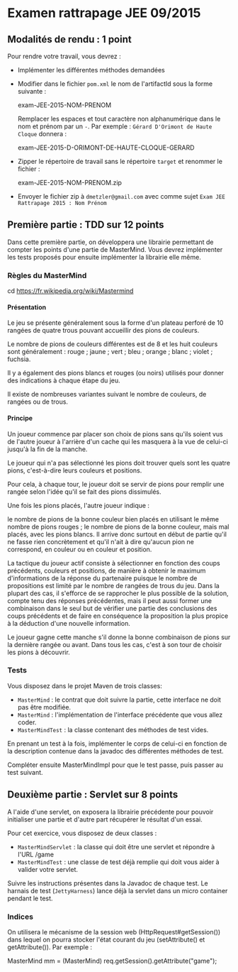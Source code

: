 # Examen rattrapage JEE 09/2015


## Modalités de rendu : 1 point

Pour rendre votre travail, vous devrez :

 * Implémenter les différentes méthodes demandées
 * Modifier dans le fichier `pom.xml` le nom de l'artifactId sous la forme suivante :

     <artifactId>exam-JEE-2015-NOM-PRENOM</artifactid>

   Remplacer les espaces et tout caractère non alphanumérique dans le nom et prénom par un `-`. Par exemple : `Gérard D'Orimont de Haute Cloque` donnera :

     <artifactId>exam-JEE-2015-D-ORIMONT-DE-HAUTE-CLOQUE-GERARD</artifactid>

 * Zipper le répertoire de travail sans le répertoire `target` et renommer le fichier :

     exam-JEE-2015-NOM-PRENOM.zip

 * Envoyer le fichier zip à `dmetzler@gmail.com` avec comme sujet `Exam JEE Rattrapage 2015 : Nom Prénom`



## Première partie : TDD sur 12 points

Dans cette première partie, on développera une librairie permettant de compter les points d'une partie de MasterMind. Vous devrez implémenter les tests proposés pour ensuite implémenter la librairie elle même.


### Règles du MasterMind

cd https://fr.wikipedia.org/wiki/Mastermind

#### Présentation

Le jeu se présente généralement sous la forme d'un plateau perforé de 10 rangées de quatre trous pouvant accueillir des pions de couleurs.

Le nombre de pions de couleurs différentes est de 8 et les huit couleurs sont généralement : rouge ; jaune ; vert ; bleu ; orange ; blanc ; violet ; fuchsia.

Il y a également des pions blancs et rouges (ou noirs) utilisés pour donner des indications à chaque étape du jeu.

Il existe de nombreuses variantes suivant le nombre de couleurs, de rangées ou de trous.

#### Principe

Un joueur commence par placer son choix de pions sans qu'ils soient vus de l'autre joueur à l'arrière d'un cache qui les masquera à la vue de celui-ci jusqu'à la fin de la manche.

Le joueur qui n'a pas sélectionné les pions doit trouver quels sont les quatre pions, c'est-à-dire leurs couleurs et positions.

Pour cela, à chaque tour, le joueur doit se servir de pions pour remplir une rangée selon l'idée qu'il se fait des pions dissimulés.

Une fois les pions placés, l'autre joueur indique :

le nombre de pions de la bonne couleur bien placés en utilisant le même nombre de pions rouges ;
le nombre de pions de la bonne couleur, mais mal placés, avec les pions blancs.
Il arrive donc surtout en début de partie qu'il ne fasse rien concrètement et qu'il n'ait à dire qu'aucun pion ne correspond, en couleur ou en couleur et position.

La tactique du joueur actif consiste à sélectionner en fonction des coups précédents, couleurs et positions, de manière à obtenir le maximum d'informations de la réponse du partenaire puisque le nombre de propositions est limité par le nombre de rangées de trous du jeu. Dans la plupart des cas, il s'efforce de se rapprocher le plus possible de la solution, compte tenu des réponses précédentes, mais il peut aussi former une combinaison dans le seul but de vérifier une partie des conclusions des coups précédents et de faire en conséquence la proposition la plus propice à la déduction d'une nouvelle information.

Le joueur gagne cette manche s'il donne la bonne combinaison de pions sur la dernière rangée ou avant. Dans tous les cas, c'est à son tour de choisir les pions à découvrir.


### Tests

Vous disposez dans le projet Maven de trois classes:

 * `MasterMind` : le contrat que doit suivre la partie, cette interface ne doit pas être modifiée.
 * `MasterMind` : l'implémentation de l'interface précédente que vous allez coder.
 * `MasterMindTest` : la classe contenant des méthodes de test vides.

En prenant un test à la fois, implémenter le corps de celui-ci en fonction de la description contenue dans la javadoc des différentes méthodes de test.

Compléter ensuite MasterMindImpl pour que le test passe, puis passer au test suivant.


## Deuxième partie : Servlet sur 8 points

A l'aide d'une servlet, on exposera la librairie précédente pour pouvoir initialiser une partie et d'autre part
récupérer le résultat d'un essai.

Pour cet exercice, vous disposez de deux classes :

 * `MasterMindServlet` : la classe qui doit être une servlet et répondre à l'URL /game
 * `MasterMindTest` : une classe de test déjà remplie qui doit vous aider à valider votre servlet.

Suivre les instructions présentes dans la Javadoc de chaque test. Le harnais de test (`JettyHarness`) lance déjà la servlet dans un micro container pendant le test.

### Indices

On utilisera le mécanisme de la session web (HttpRequest#getSession()) dans lequel on pourra stocker l'état courant du jeu (setAttribute() et getAttribute()). Par exemple :

  MasterMind mm = (MasterMind) req.getSession().getAttribute("game");

